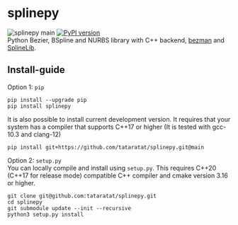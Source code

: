 # splinepy
![splinepy main](https://github.com/tataratat/splinepy/actions/workflows/main.yml/badge.svg)
[![PyPI version](https://badge.fury.io/py/splinepy.svg)](https://badge.fury.io/py/splinepy)  
Python Bezier, BSpline and NURBS library with C++ backend, [bezman](https://github.com/tataratat/bezman) and [SplineLib](https://github.com/tataratat/SplineLib).


## Install-guide
Option 1: `pip`
```
pip install --upgrade pip
pip install splinepy
```
It is also possible to install current development version. It requires that your system has a compiler that supports C++17 or higher (It is tested with gcc-10.3 and clang-12)
```
pip install git+https://github.com/tataratat/splinepy.git@main
```

Option 2: `setup.py`  
You can locally compile and install using `setup.py`.
This requires C++20 (C++17 for release mode) compatible C++ compiler
and cmake version 3.16 or higher.
```
git clone git@github.com:tataratat/splinepy.git
cd splinepy
git submodule update --init --recursive
python3 setup.py install
```
